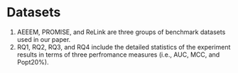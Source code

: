 # Datasets

1. AEEEM, PROMISE, and ReLink are three groups of benchmark datasets used in our paper.
2. RQ1, RQ2, RQ3, and RQ4 include the detailed statistics of the experiment results in terms of three perfromance measures (i.e., AUC, MCC, and Popt20%).
